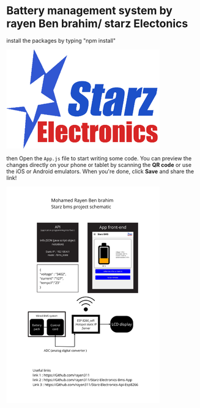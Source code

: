 # Battery management system by rayen Ben brahim/ starz Electonics 

install the packages by typing "npm install"


<img src="https://raw.githubusercontent.com/RAYEN311/Starz-Electonics-BMS-App/main/assets/snack-icon.png" width="400" alt="starz Electonics"></a></p>

then Open the `App.js` file to start writing some code. You can preview the changes directly on your phone or tablet by scanning the **QR code** or use the iOS or Android emulators. When you're done, click **Save** and share the link!




<img src="https://raw.githubusercontent.com/RAYEN311/Starz-Electonics-BMS-App/main/Votextee.png" width="400" alt="Project schematic"></a></p>

